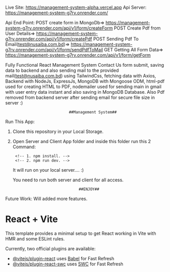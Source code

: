 Live Site: https://management-system-alpha.vercel.app
Api Server: https://management-system-g7rv.onrender.com/

Api End Point:
POST create form in MongoDb=> https://management-system-g7rv.onrender.com/api/v1/form/createForm
POST Create Pdf from User Details=> https://management-system-g7rv.onrender.com/api/v1/form/createPdf
POST Sending Pdf To Email(test@nusaiba.com.bd)=> https://management-system-g7rv.onrender.com/api/v1/form/sendPdfToMail
GET Getting All Form Data=> https://management-system-g7rv.onrender.com/api/v1/form/getForm

Fully Functional React Management System Contact Us form submit, saving data to backend and also sending mail to the provided mail(test@nusaiba.com.bd) using TailwindCss, fetching data with Axios, Backend with NodeJs, ExpressJs, MongoDB with Mongoose ODM, html-pdf used for creating HTML to PDF, nodemailer used for sending main in gmail with user entry data instant and also saving in MongoDB Database. Also Pdf removed from backend server after sending email for secure file size in server :)
                                
                                ##Management System##

Run This App:
1. Clone this repository in your Local Storage.
2. Open Server and Client App folder and inside this folder run this 2 Command:

        <!-- 1. npm install. -->
        <!-- 2. npm run dev. -->
    It will run on your local server.... :)

    You need to run both server and client for all access.

                                    ##ENJOY##

Future Work: Will added more features.


# React + Vite

This template provides a minimal setup to get React working in Vite with HMR and some ESLint rules.

Currently, two official plugins are available:

- [@vitejs/plugin-react](https://github.com/vitejs/vite-plugin-react/blob/main/packages/plugin-react/README.md) uses [Babel](https://babeljs.io/) for Fast Refresh
- [@vitejs/plugin-react-swc](https://github.com/vitejs/vite-plugin-react-swc) uses [SWC](https://swc.rs/) for Fast Refresh
